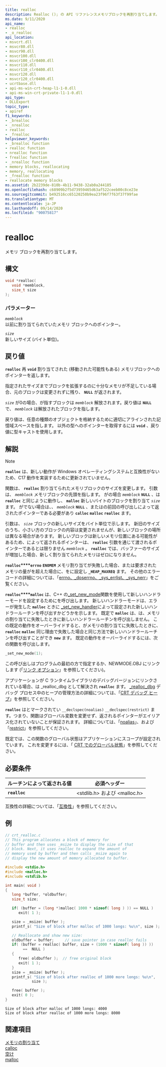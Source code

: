 ```yaml
---
title: realloc
description: Realloc (); の API リファレンスメモリブロックを再割り当てします。
ms.date: 9/11/2020
api_name:
- realloc
- _o_realloc
api_location:
- msvcrt.dll
- msvcr80.dll
- msvcr90.dll
- msvcr100.dll
- msvcr100_clr0400.dll
- msvcr110.dll
- msvcr110_clr0400.dll
- msvcr120.dll
- msvcr120_clr0400.dll
- ucrtbase.dll
- api-ms-win-crt-heap-l1-1-0.dll
- api-ms-win-crt-private-l1-1-0.dll
api_type:
- DLLExport
topic_type:
- apiref
f1_keywords:
- _brealloc
- _nrealloc
- realloc
- _frealloc
helpviewer_keywords:
- _brealloc function
- realloc function
- nrealloc function
- frealloc function
- _nrealloc function
- memory blocks, reallocating
- memory, reallocating
- _frealloc function
- reallocate memory blocks
ms.assetid: 2b2239de-810b-4b11-9438-32ab0a244185
ms.openlocfilehash: c68909b2f5d73959465d63af522ceeb00c8ce23e
ms.sourcegitcommit: b492516cc65120250b9ea23f96f7f63f37f99fae
ms.translationtype: MT
ms.contentlocale: ja-JP
ms.lasthandoff: 09/14/2020
ms.locfileid: "90075817"
---
```

# <a name="realloc"></a>realloc

メモリ ブロックを再割り当てします。

## <a name="syntax"></a>構文

```C
void *realloc(
   void *memblock,
   size_t size
);
```

### <a name="parameters"></a>パラメーター

*`memblock`*\
以前に割り当てられていたメモリ ブロックへのポインター。

*`size`*\
新しいサイズ (バイト単位)。

## <a name="return-value"></a>戻り値

**`realloc`** 再 **`void`** 割り当てされた (移動された可能性もある) メモリブロックへのポインターを返します。

指定されたサイズまでブロックを拡張するのに十分なメモリが不足している場合、元のブロックは変更されずに残り、 **`NULL`** が返されます。

*`size`* が0の場合、が指すブロックは *`memblock`* 解放されます。戻り値は **`NULL`** で、 *`memblock`* は解放されたブロックを指します。

戻り値は、任意の種類のオブジェクトを格納するために適切にアラインされた記憶域スペースを指します。 以外の型へのポインターを取得するには **`void`** 、戻り値に型キャストを使用します。

## <a name="remarks"></a>解説

> [!NOTE]
> **`realloc`** は、新しい動作が Windows オペレーティングシステムと互換性がないため、C17 動作を実装するために更新されていません。

関数は、 **`realloc`** 割り当てられたメモリブロックのサイズを変更します。 引数は、 *`memblock`* メモリブロックの先頭を指します。 がの場合 *`memblock`* **`NULL`** 、は **`realloc`** と同じように動作し、 **`malloc`** 新しいバイトのブロックを割り当て *`size`* ます。 がでない場合は、、 *`memblock`* **`NULL`** 、またはの前回の呼び出しによって返されたポインターである必要があり **`calloc`** **`malloc`** **`realloc`** ます。

引数は、 *`size`* ブロックの新しいサイズをバイト単位で示します。 新旧のサイズのうち、小さい方のブロックの内容は変更されませんが、新しいブロックの場所は異なる場合があります。 新しいブロックは新しいメモリ位置にある可能性があるため、によって返されるポインターは、 **`realloc`** 引数を通じて渡されるポインターであるとは限りません *`memblock`* 。 **`realloc`** では、バッファーのサイズが増加した場合、新しく割り当てられたメモリはゼロになりません。

**`realloc`****`errno`** **`ENOMEM`** メモリ割り当てが失敗した場合、または要求されたメモリの量がを超えた場合に、をに設定し **`_HEAP_MAXREQ`** ます。 その他のエラー コードの詳細については、「[errno、_doserrno、_sys_errlist、_sys_nerr](../../c-runtime-library/errno-doserrno-sys-errlist-and-sys-nerr.md)」をご覧ください。

**`realloc`****`malloc`** は、C++ の[_set_new_mode](set-new-mode.md)関数を使用して新しいハンドラーモードを設定するためにを呼び出します。 新しいハンドラーモードは、エラーが発生した **`malloc`** ときに [_set_new_handler](set-new-handler.md)によって設定された新しいハンドラールーチンを呼び出すかどうかを示します。 既定で **`malloc`** は、は、メモリの割り当てに失敗したときに新しいハンドラールーチンを呼び出しません。 この既定の動作をオーバーライドすると、がメモリの割り当てに失敗したときに、 **`realloc`** **`malloc`** 同じ理由で失敗した場合と同じ方法で新しいハンドラールーチンを呼び出すことができ **`new`** ます。 既定の動作をオーバーライドするには、次の関数を呼び出します。

```C
_set_new_mode(1);
```

この呼び出しはプログラムの最初の方で指定するか、NEWMODE.OBJ にリンクします (「[リンク オプション](../../c-runtime-library/link-options.md)」を参照してください)。

アプリケーションが C ランタイムライブラリのデバッグバージョンにリンクされている場合、は _realloc_dbg として解決され **`realloc`** ます。 [_realloc_dbg](realloc-dbg.md) デバッグ プロセス中のヒープの管理方法の詳細については、「[CRT デバッグ ヒープ](/visualstudio/debugger/crt-debug-heap-details)」を参照してください。

**`realloc`** はとマークされてい `__declspec(noalias)` `__declspec(restrict)` ます。つまり、関数はグローバル変数を変更せず、返されるポインターがエイリアス化されていないことが保証されます。 詳細については、「[noalias](../../cpp/noalias.md)」、および「[restrict](../../cpp/restrict.md)」を参照してください。

既定では、この関数のグローバル状態はアプリケーションにスコープが設定されています。 これを変更するには、「 [CRT でのグローバル状態](../global-state.md)」を参照してください。

## <a name="requirements"></a>必要条件

|ルーチンによって返される値|必須ヘッダー|
|-------------|---------------------|
|**`realloc`**|\<stdlib.h> および \<malloc.h>|

互換性の詳細については、「[互換性](../../c-runtime-library/compatibility.md)」を参照してください。

## <a name="example"></a>例

```C
// crt_realloc.c
// This program allocates a block of memory for
// buffer and then uses _msize to display the size of that
// block. Next, it uses realloc to expand the amount of
// memory used by buffer and then calls _msize again to
// display the new amount of memory allocated to buffer.

#include <stdio.h>
#include <malloc.h>
#include <stdlib.h>

int main( void )
{
   long *buffer, *oldbuffer;
   size_t size;

   if( (buffer = (long *)malloc( 1000 * sizeof( long ) )) == NULL )
      exit( 1 );

   size = _msize( buffer );
   printf_s( "Size of block after malloc of 1000 longs: %u\n", size );

   // Reallocate and show new size:
   oldbuffer = buffer;     // save pointer in case realloc fails
   if( (buffer = realloc( buffer, size + (1000 * sizeof( long )) ))
        ==  NULL )
   {
      free( oldbuffer );  // free original block
      exit( 1 );
   }
   size = _msize( buffer );
   printf_s( "Size of block after realloc of 1000 more longs: %u\n",
            size );

   free( buffer );
   exit( 0 );
}
```

```Output
Size of block after malloc of 1000 longs: 4000
Size of block after realloc of 1000 more longs: 8000
```

## <a name="see-also"></a>関連項目

[メモリの割り当て](../../c-runtime-library/memory-allocation.md)\
[calloc](calloc.md)\
[空け](free.md)\
[malloc](malloc.md)
